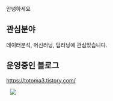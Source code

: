안녕하세요

## 관심분야
데이터분석, 머신러닝, 딥러닝에 관심있습니다.

## 운영중인 블로그
https://totoma3.tistory.com/







<a href="https://instagram.com/totoma10">
    <img 
        src="http://img.shields.io/badge/-Instagram-black?style=flat&logo=Instagram&link=https://www.instagram.com/totoma10/"
        style="height : auto; margin-left : 10px; margin-right : 10px;"/>

